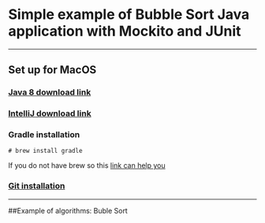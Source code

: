 # Simple example of Bubble Sort Java application with Mockito and JUnit
------------------------------------------
## Set up for MacOS
### [Java 8 download link](https://www.oracle.com/webapps/redirect/signon?nexturl=https://download.oracle.com/otn/java/jdk/8u241-b07/1f5b5a70bf22433b84d0e960903adac8/jdk-8u241-macosx-x64.dmg)
### [IntelliJ download link](https://www.jetbrains.com/education/download/download-thanks.html?platform=mac) 
### Gradle installation 
```
# brew install gradle
```
If you do not have brew so this [link can help you](https://osxdaily.com/2018/03/07/how-install-homebrew-mac-os/)
### [Git installation](https://gist.github.com/derhuerst/1b15ff4652a867391f03#file-mac-md)
------------------------------------------
##Example of algorithms: 
Buble Sort


